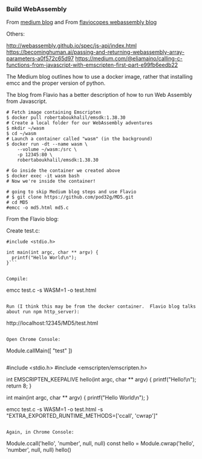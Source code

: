 

### Build WebAssembly

From [medium blog](https://medium.com/@robaboukhalil/hit-the-ground-running-with-webassembly-56cf9b2fa35d)
and
From [flaviocopes webassembly blog](https://flaviocopes.com/webassembly/)

Others:

http://webassembly.github.io/spec/js-api/index.html
https://becominghuman.ai/passing-and-returning-webassembly-array-parameters-a0f572c65d97
https://medium.com/@eliamaino/calling-c-functions-from-javascript-with-emscripten-first-part-e99fb6eedb22


The Medium blog outlines how to use a docker image, rather that installing emcc and the proper version
of python.

The blog from Flavio has a better description of how to run Web Assembly from Javascript.

```
# Fetch image containing Emscripten
$ docker pull robertaboukhalil/emsdk:1.38.30
# Create a local folder for our WebAssembly adventures
$ mkdir ~/wasm
$ cd ~/wasm
# Launch a container called "wasm" (in the background)
$ docker run -dt --name wasm \
    --volume ~/wasm:/src \
    -p 12345:80 \
    robertaboukhalil/emsdk:1.38.30
```

```
# Go inside the container we created above
$ docker exec -it wasm bash
# Now we're inside the container!

# going to skip Medium blog steps and use Flavio
# $ git clone https://github.com/pod32g/MD5.git
# cd MD5
#emcc -o md5.html md5.c
```

From the Flavio blog:

Create test.c:
```
#include <stdio.h>

int main(int argc, char ** argv) {
  printf("Hello World\n");
}```


Compile:
```
emcc test.c -s WASM=1 -o test.html
```

Run (I think this may be from the docker container.  Flavio blog talks about run npm http_server):
```
http://localhost:12345/MD5/test.html
```

Open Chrome Console:
```
Module.callMain([ "test" ])
```

```
#include <stdio.h>
#include <emscripten/emscripten.h>

int EMSCRIPTEN_KEEPALIVE hello(int argc, char ** argv) {
  printf("Hello!\n");
  return 8;
}

int main(int argc, char ** argv) {
  printf("Hello World\n");
}

emcc test.c -s WASM=1 -o test.html -s "EXTRA_EXPORTED_RUNTIME_METHODS=['ccall', 'cwrap']"

```

Again, in Chrome Console:
```
Module.ccall('hello', 'number', null, null)
const hello = Module.cwrap('hello', 'number', null, null)
hello()

```



